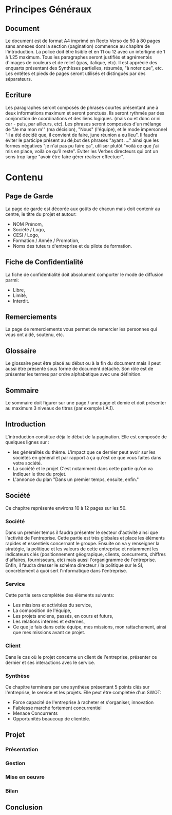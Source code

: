<!-- TITLE: Principes De L'écrit -->
<!-- SUBTITLE: Structure et construction du mémoire -->

# Principes Généraux
## Document
Le document est de format A4 imprimé en Recto Verso de 50 à 80 pages sans annexes dont la section (pagination) commence au chapitre de l'introduction.
La police doit être lisible et en 11 ou 12 avec un interligne de 1 à 1.25 maximum. Tous les paragraphes seront justifiés et agrémentés d'images de couleurs et de relief (gras, italique, etc).
Il est apprécié des enquarts présentant des Synthèses partielles, résumés, "à noter que", etc.
Les entêtes et pieds de pages seront utilisés et distingués par des séparateurs.

## Ecriture
Les paragraphes seront composés de phrases courtes présentant une à deux informations maximum et seront ponctués.
Ils seront rythmés par des conjonction de coordinations et des liens logiques. (mais ou et donc or ni car - puis, par ailleurs, etc). Les phrases seront composées d'un mélange de "Je ma mon m'" (ma décision), "Nous" (l'équipe), et le mode impersonnel "il a été décidé que, il convient de faire, june réunion a eu lieu".
Il faudra éviter le participe présent au dé;but des phrases "ayant ...." ainsi que les formes négatives "je n'ai pas pu faire ça", utiliser plutôt "voilà ce que j'ai mis en place, voilà ce qu'il reste".
Eviter les Verbes directeurs qui ont un sens trop large "avoir être faire gérer réaliser effectuer".

# Contenu
## Page de Garde
La page de garde est décorée aux goûts de chacun mais doit contenir au centre, le titre du projet et autour:
- NOM Prénom,
- Société / Logo,
- CESI / Logo,
- Formation / Année / Promotion,
- Noms des tuteurs d'entreprise et du pilote de formation.

## Fiche de Confidentialité
La fiche de confidentialité doit absolument comporter le mode de diffusion parmi:
- Libre,
- Limité,
- Interdit.

## Remerciements
La page de remerciements vous permet de remercier les personnes qui vous ont aidé, soutenu, etc.

## Glossaire
Le glossaire peut être placé au début ou à la fin du document mais il peut aussi être présenté sous forme de document détaché. Son rôle est de présenter les termes par ordre alphabétique avec une définition.

## Sommaire
Le sommaire doit figurer sur une page / une page et demie et doit présenter au maximum 3 niveaux de titres (par exemple I.A.1).

## Introduction
L'introduction constitue déjà le début de la pagination. Elle est composée de quelques lignes sur :
- les généralités du thème.
	 L'impact que ce dernier peut avoir sur les sociétés en général et par rapport à ça qu'est ce que vous faites dans votre société.
- La société et le projet
   C'est notamment dans cette partie qu'on va indiquer le titre du projet.
- L'annonce du plan
   "Dans un premier temps, ensuite, enfin."

## Société
Ce chapitre représente environs 10 à 12 pages sur les 50.

### Société
Dans un premier temps il faudra présenter le secteur d'activité ainsi que l'activité de l'entreprise. Cette partie est très globales et place les éléments rapides et essentiels concernant le groupe.
Ensuite on va y renseigner la stratégie, la politique et les valeurs de cette entreprise et notamment les indicateurs clés (positionnement géograpique, clients, concurrents, chiffres d'affaires, fournisseurs, etc) mais aussi l'organigramme de l'entreprise.
Enfin, il faudra dresser le schéma directeur / la politique sur le SI, concrètement à quoi sert l'informatique dans l'entreprise.

### Service
Cette partie sera complétée des éléments suivants:
- Les missions et activitées du service,
- La composition de l'équipe,
- Les projets anciens, passés, en cours et futurs,
- Les relations internes et externes,
- Ce que je fais dans cette équipe, mes missions, mon rattachement, ainsi que mes missions avant ce projet.

### Client
Dans le cas où le projet concerne un client de l'entreprise, présenter ce dernier et ses interactions avec le service.

### Synthèse
Ce chapitre terminera par une synthèse présentant 5 points clés sur l'entreprise, le service et les projets. Elle peut être complétée d'un SWOT:
- Force
	capacité de l'entreprise à racheter et s'organiser, innovation
- Faiblesse
	marché fortement concurrentiel
- Menace
	Concurrents
- Opportunités
	beaucoup de clientèle.


## Projet
### Présentation
### Gestion
### Mise en oeuvre
### Bilan

## Conclusion